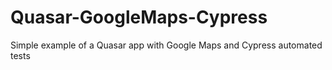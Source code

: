 # Quasar-GoogleMaps-Cypress
Simple example of a Quasar app with Google Maps and Cypress automated tests
